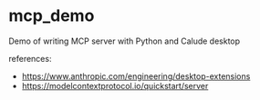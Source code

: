 # mcp_demo
Demo of writing MCP server with Python and Calude desktop

references:
- https://www.anthropic.com/engineering/desktop-extensions
- https://modelcontextprotocol.io/quickstart/server
